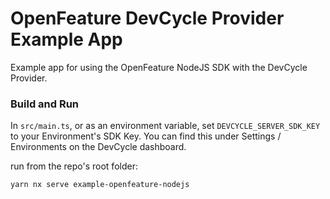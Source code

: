 # OpenFeature DevCycle Provider Example App

Example app for using the OpenFeature NodeJS SDK with the  DevCycle Provider.

### Build and Run

In `src/main.ts`, or as an environment variable, set `DEVCYCLE_SERVER_SDK_KEY` to your Environment's SDK Key.
You can find this under Settings / Environments on the DevCycle dashboard.

run from the repo's root folder:

```yarn nx serve example-openfeature-nodejs```
